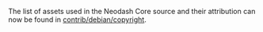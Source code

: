 The list of assets used in the Neodash Core source and their attribution can now be found in [contrib/debian/copyright](../contrib/debian/copyright).
